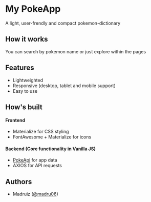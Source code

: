 
# My PokeApp

A light, user-frendly and compact pokemon-dictionary

## How it works

You can search by pokemon name or just explore within the pages

## Features

- Lightweighted
- Responsive (desktop, tablet and mobile support)
- Easy to use

## How's built
#### Frontend

  - Materialize for CSS styling
  - FontAwesome + Materialize for icons

#### Backend (Core functionality in Vanilla JS)

  - [PokeApi](pokeapi.com) for app data
  - AXIOS for API requests

## Authors

- Madruiz ([@madru06](https://www.github.com/madru06))
